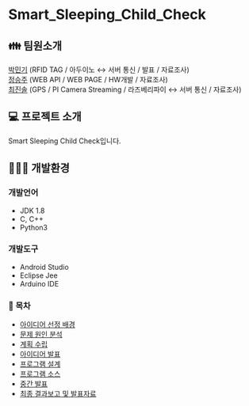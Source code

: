  # Smart_Sleeping_Child_Check

## &#128106; 팀원소개
[박민기](https://github.com/JGatsby-29) (RFID TAG / 아두이노 ↔ 서버 통신 / 발표 / 자료조사)      
[정승주](https://github.com/ilovesecu) (WEB API / WEB PAGE / HW개발 / 자료조사)   
[최진솔](https://github.com/choijeensol) (GPS / PI Camera Streaming / 라즈베리파이 ↔ 서버 통신 / 자료조사)                            

## &#128187; 프로젝트 소개
Smart Sleeping Child Check입니다.

## 👨🏻‍💻 개발환경
### 개발언어
* JDK 1.8
* C, C++
* Python3

### 개발도구
* Android Studio
* Eclipse Jee
* Arduino IDE

### &#128194; 목차
  + [아이디어 선정 배경](https://github.com/JGatsby-29/Smart_Sleeping_Child_Check/tree/main/01.%20%EC%95%84%EC%9D%B4%EB%94%94%EC%96%B4%20%EC%84%A0%EC%A0%95%20%EB%B0%B0%EA%B2%BD)
  + [문제 원인 분석](https://github.com/JGatsby-29/Smart_Sleeping_Child_Check/tree/main/02.%20%EB%AC%B8%EC%A0%9C%20%EC%9B%90%EC%9D%B8%20%EB%B6%84%EC%84%9D)
  + [계획 수립](https://github.com/JGatsby-29/Smart_Sleeping_Child_Check/tree/main/03.%20%EA%B3%84%ED%9A%8D%20%EC%88%98%EB%A6%BD)
  + [아이디어 발표](https://github.com/JGatsby-29/Smart_Sleeping_Child_Check/tree/main/04.%20%EC%95%84%EC%9D%B4%EB%94%94%EC%96%B4%20%EB%B0%9C%ED%91%9C)
  + [프로그램 설계](https://github.com/JGatsby-29/Smart_Sleeping_Child_Check/tree/main/05.%20%ED%94%84%EB%A1%9C%EA%B7%B8%EB%9E%A8%20%EC%84%A4%EA%B3%84)
  + [프로그램 소스](https://github.com/JGatsby-29/Smart_Sleeping_Child_Check/tree/main/06.%20%ED%94%84%EB%A1%9C%EA%B7%B8%EB%9E%A8%20%EC%86%8C%EC%8A%A4)
  + [중간 발표](https://github.com/JGatsby-29/Smart_Sleeping_Child_Check/tree/main/07.%20%EC%A4%91%EA%B0%84%20%EB%B0%9C%ED%91%9C)
  + [최종 결과보고 및 발표자료](https://github.com/JGatsby-29/Smart_Sleeping_Child_Check/tree/main/08.%20%EC%B5%9C%EC%A2%85%20%EA%B2%B0%EA%B3%BC%EB%B3%B4%EA%B3%A0%20%EB%B0%8F%20%EB%B0%9C%ED%91%9C%EC%9E%90%EB%A3%8C)
